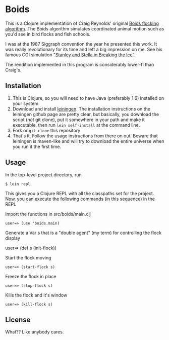 Boids
=====
This is a Clojure implementation of Craig Reynolds' original [Boids
flocking algorithm](http://www.red3d.com/cwr/boids/).  The Boids
algorithm simulates coordinated animal motion such as you'd see in
bird flocks and fish schools.

I was at the 1987 Siggraph convention the year he presented this
work. It was really revolutionary for its time and left a big
impression on me.  See his famous CGI simulation ["Stanley and Stella
in Breaking the
Ice"](http://www.youtube.com/watch?v=3bTqWsVqyzE&NR=1).

The rendition implemented in this program is considerably lower-fi
than Craig's.

Installation
------------
1. This is Clojure, so you will need to have Java (preferably 1.6)
installed on your system
2. Download and install
[leiningen](http://github.com/technomancy/leiningen).  The
installation instructions on the leiningen github page are pretty
clear, but basically, you download the script (_not_ git clone), put
it somewhere in your path and make it executable, then run  `lein
self-install` at the command line.
3. Fork or `git clone` this repository
4. That's it.  Follow the usage instructions from there on out.
Beware that leiningen is maven-like and will try to download the entire
universe when you run it the first time.


Usage
-----
In the top-level project directory, run

    $ lein repl

This gives you a Clojure REPL with all the classpaths set for the
project. Now, you can execute the following commands (in this sequence) in the
REPL

Import the functions in src/boids/main.clj

    user=> (use 'boids.main)

Generate a Var s that is a "double agent" (my term) for controlling
the flock display

  user=> (def s (init-flock))
	       
Start the flock moving

    user=> (start-flock s) 

Freeze the flock in place

    user=> (stop-flock s) 

Kills the flock and it's window

    user=> (kill-flock s) 

License
-------
What??  Like anybody cares.
